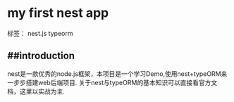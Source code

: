 # my first nest app

标签： nest.js typeorm

##introduction
---
nest是一款优秀的node.js框架，本项目是一个学习Demo,使用nest+typeORM来一步步搭建web后端项目. 关于nest与typeORM的基本知识可以直接看官方文档，这里以实战为主.

